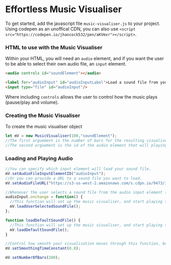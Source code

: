 # Effortless Music Visualiser

To get started, add the javascript file `music-visualiser.js` to your project. Using codepen as an unoffical CDN, you can also use `<script src="https://codepen.io/jhancock532/pen/aKVmvr"></script>`.

### HTML to use with the Music Visualiser
Within your HTML, you will need an `audio` element, and if you want the user to be able to select their own audio file, an `input` element.
```html
<audio controls id="soundElement"></audio>

<label for="audioInput" id="audioInputLabel">Load a sound file from your computer. </label>
<input type="file" id="audioInput"/>
```
Where including `controls` allows the user to control how the music plays (pause/play and volume).

### Creating the Music Visualiser
To create the music visualiser object
```js
let mV = new MusicVisualiser(100,"soundElement");
//The first arguement is the number of bars for the resulting visualiser (This is the size of the bars array).
//The second arguement is the id of the audio element that will playing the music you want to visualise.
```

### Loading and Playing Audio
```js
//You can specify which input element will load your sound file.
mV.setAudioFileInputElementID("audioInput");
//Or you can provide a URL to a sound file you want to load.
mV.setAudioFileURL("https://s3-us-west-2.amazonaws.com/s.cdpn.io/9473/ivan-ibarra_-_cultos-personales.ogg");
```

```js
//Whenever the user selects a sound file from the audio input element (with id of audioInput).
audioInput.onchange = function() { 
  //This function will set up the music visualiser, and start playing the user's selected sound file.
  mV.loadUserSelectedSoundFile();
};

function loadDefaultSoundFile() {
  //This function will set up the music visualiser, and start playing the sound file specified by the audio file URL.
  mV.loadDefaultSoundFile();
}

```

```js
//Control how smooth your visualisation moves through this function, between 0 and 1.
mV.setSmoothingTimeConstant(0.8);

mV.setNumberOfBars(200);
```
